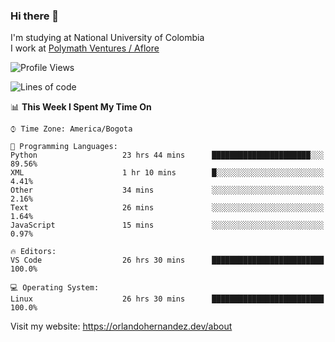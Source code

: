 ### Hi there 👋


<!--**AR4Z/AR4Z** is a ✨ _special_ ✨ repository because its `README.md` (this file) appears on your GitHub profile.

Here are some ideas to get you started:-->
I'm studying at National University of Colombia
<br>
I work at <a href="https://www.aflore.co/">Polymath Ventures / Aflore</a>
<br>

<!--START_SECTION:waka-->
![Profile Views](http://img.shields.io/badge/Profile%20Views-0-blue)

![Lines of code](https://img.shields.io/badge/From%20Hello%20World%20I%27ve%20Written-3.3%20million%20lines%20of%20code-blue)

📊 **This Week I Spent My Time On** 

```text
⌚︎ Time Zone: America/Bogota

💬 Programming Languages: 
Python                   23 hrs 44 mins      ██████████████████████░░░   89.56% 
XML                      1 hr 10 mins        █░░░░░░░░░░░░░░░░░░░░░░░░   4.41% 
Other                    34 mins             ░░░░░░░░░░░░░░░░░░░░░░░░░   2.16% 
Text                     26 mins             ░░░░░░░░░░░░░░░░░░░░░░░░░   1.64% 
JavaScript               15 mins             ░░░░░░░░░░░░░░░░░░░░░░░░░   0.97%

🔥 Editors: 
VS Code                  26 hrs 30 mins      █████████████████████████   100.0%

💻 Operating System: 
Linux                    26 hrs 30 mins      █████████████████████████   100.0%

```


<!--END_SECTION:waka-->


Visit my website: https://orlandohernandez.dev/about

